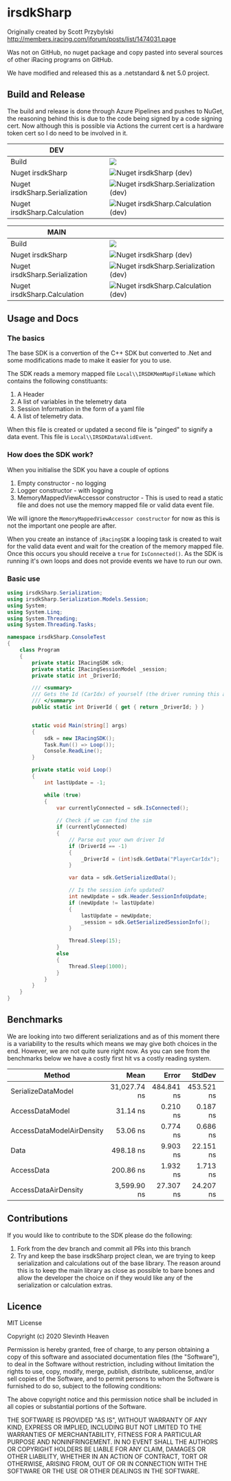 # irsdkSharp

Originally created by Scott Przybylski http://members.iracing.com/jforum/posts/list/1474031.page

Was not on GitHub, no nuget package and copy pasted into several sources of other iRacing programs on GitHub.

We have modified and released this as a .netstandard & net 5.0 project.

## Build and Release
The build and release is done through Azure Pipelines and pushes to NuGet, the reasoning behind this is due to the code being signed by a code signing cert. Now although this is possible via Actions the current cert is a hardware token cert so I do need to be involved in it.


| **DEV**     |  |
| ----------- | ----------- |
| Build      | <img src="https://dev.azure.com/LuckyNoS7evin/LuckyNoS7evin/_apis/build/status/irSdkSharp?branchName=dev"/>  |
| Nuget irsdkSharp   | ![Nuget irsdkSharp (dev)](https://img.shields.io/nuget/vpre/irsdkSharp)  |
| Nuget irsdkSharp.Serialization   | ![Nuget irsdkSharp.Serialization (dev)](https://img.shields.io/nuget/vpre/irsdkSharp.Serialization)        |
| Nuget irsdkSharp.Calculation   | ![Nuget irsdkSharp.Calculation (dev)](https://img.shields.io/nuget/vpre/irsdkSharp.Calculation)        |


| **MAIN**     |  |
| ----------- | ----------- |
| Build      |<img src="https://dev.azure.com/LuckyNoS7evin/LuckyNoS7evin/_apis/build/status/irSdkSharp?branchName=main"/>   |
| Nuget irsdkSharp   | ![Nuget irsdkSharp (dev)](https://img.shields.io/nuget/v/irsdkSharp)  |
| Nuget irsdkSharp.Serialization   | ![Nuget irsdkSharp.Serialization (dev)](https://img.shields.io/nuget/v/irsdkSharp.Serialization)        |
| Nuget irsdkSharp.Calculation   | ![Nuget irsdkSharp.Calculation (dev)](https://img.shields.io/nuget/v/irsdkSharp.Calculation)        |

## Usage and Docs

### The basics
The base SDK is a convertion of the C++ SDK but converted to .Net and some modifications made to make it easier for you to use.

The SDK reads a memory mapped file `Local\\IRSDKMemMapFileName` which contains the following constituants:
 1. A Header
 1. A list of variables in the telemetry data
 1. Session Information in the form of a yaml file
 1. A list of telemetry data.

When this file is created or updated a second file is "pinged" to signify a data event. This file is `Local\\IRSDKDataValidEvent`.

### How does the SDK work?
When you initialise the SDK you have a couple of options
1. Empty constructor - no logging
1. Logger constructor - with logging
1. MemoryMappedViewAccessor constructor - This is used to read a static file and does not use the memory mapped file or valid data event file.

We will ignore the `MemoryMappedViewAccessor constructor` for now as this is not the important one people are after.

When you create an instance of `iRacingSDK` a looping task is created to wait for the valid data event and wait for the creation of the memory mapped file. Once this occurs you should receive a `true` for `IsConnected()`. As the SDK is running it's own loops and does not provide events we have to run our own.

### Basic use

```csharp
using irsdkSharp.Serialization;
using irsdkSharp.Serialization.Models.Session;
using System;
using System.Linq;
using System.Threading;
using System.Threading.Tasks;

namespace irsdkSharp.ConsoleTest
{
    class Program
    {
        private static IRacingSDK sdk;
        private static IRacingSessionModel _session;
        private static int _DriverId;

        /// <summary>
        /// Gets the Id (CarIdx) of yourself (the driver running this application).
        /// </summary>
        public static int DriverId { get { return _DriverId; } }


        static void Main(string[] args)
        {
            sdk = new IRacingSDK();
            Task.Run(() => Loop());
            Console.ReadLine();
        }

        private static void Loop()
        {
            int lastUpdate = -1;

            while (true)
            {
                var currentlyConnected = sdk.IsConnected();
                
                // Check if we can find the sim
                if (currentlyConnected)
                {
                    // Parse out your own driver Id
                    if (DriverId == -1)
                    {
                        _DriverId = (int)sdk.GetData("PlayerCarIdx");
                    }

                    var data = sdk.GetSerializedData();

                    // Is the session info updated?
                    int newUpdate = sdk.Header.SessionInfoUpdate;
                    if (newUpdate != lastUpdate)
                    {
                        lastUpdate = newUpdate;
                        _session = sdk.GetSerializedSessionInfo();
                    }

                    Thread.Sleep(15);
                }
                else
                {
                    Thread.Sleep(1000);
                }
            }
        }
    }
}
```



## Benchmarks
We are looking into two different serializations and as of this moment there is a variability to the results which means we may give both choices in the end. However, we are not quite sure right now. As you can see from the benchmarks below we have a costly first hit vs a costly reading system.

|                    Method |         Mean |      Error |     StdDev |  Gen 0 | Allocated |
|-------------------------- |-------------:|-----------:|-----------:|-------:|----------:|
|        SerializeDataModel | 31,027.74 ns | 484.841 ns | 453.521 ns | 1.7700 |   7,560 B |
|           AccessDataModel |     31.14 ns |   0.210 ns |   0.187 ns |      - |         - |
| AccessDataModelAirDensity |     53.06 ns |   0.774 ns |   0.686 ns |      - |         - |
|                      Data |    498.18 ns |   9.903 ns |  22.151 ns | 1.9464 |   8,144 B |
|                AccessData |    200.86 ns |   1.932 ns |   1.713 ns |      - |         - |
|      AccessDataAirDensity |  3,599.90 ns |  27.307 ns |  24.207 ns |      - |         - |

## Contributions
If you would like to contribute to the SDK please do the following:

1. Fork from the dev branch and commit all PRs into this branch
1. Try and keep the base irsdkSharp project clean, we are trying to keep serialization and calculations out of the base library. The reason around this is to keep the main library as close as possible to bare bones and allow the developer the choice on if they would like any of the serialization or calculation extras.

## Licence

MIT License

Copyright (c) 2020 Slevinth Heaven

Permission is hereby granted, free of charge, to any person obtaining a copy
of this software and associated documentation files (the "Software"), to deal
in the Software without restriction, including without limitation the rights
to use, copy, modify, merge, publish, distribute, sublicense, and/or sell
copies of the Software, and to permit persons to whom the Software is
furnished to do so, subject to the following conditions:

The above copyright notice and this permission notice shall be included in all
copies or substantial portions of the Software.

THE SOFTWARE IS PROVIDED "AS IS", WITHOUT WARRANTY OF ANY KIND, EXPRESS OR
IMPLIED, INCLUDING BUT NOT LIMITED TO THE WARRANTIES OF MERCHANTABILITY,
FITNESS FOR A PARTICULAR PURPOSE AND NONINFRINGEMENT. IN NO EVENT SHALL THE
AUTHORS OR COPYRIGHT HOLDERS BE LIABLE FOR ANY CLAIM, DAMAGES OR OTHER
LIABILITY, WHETHER IN AN ACTION OF CONTRACT, TORT OR OTHERWISE, ARISING FROM,
OUT OF OR IN CONNECTION WITH THE SOFTWARE OR THE USE OR OTHER DEALINGS IN THE
SOFTWARE.
